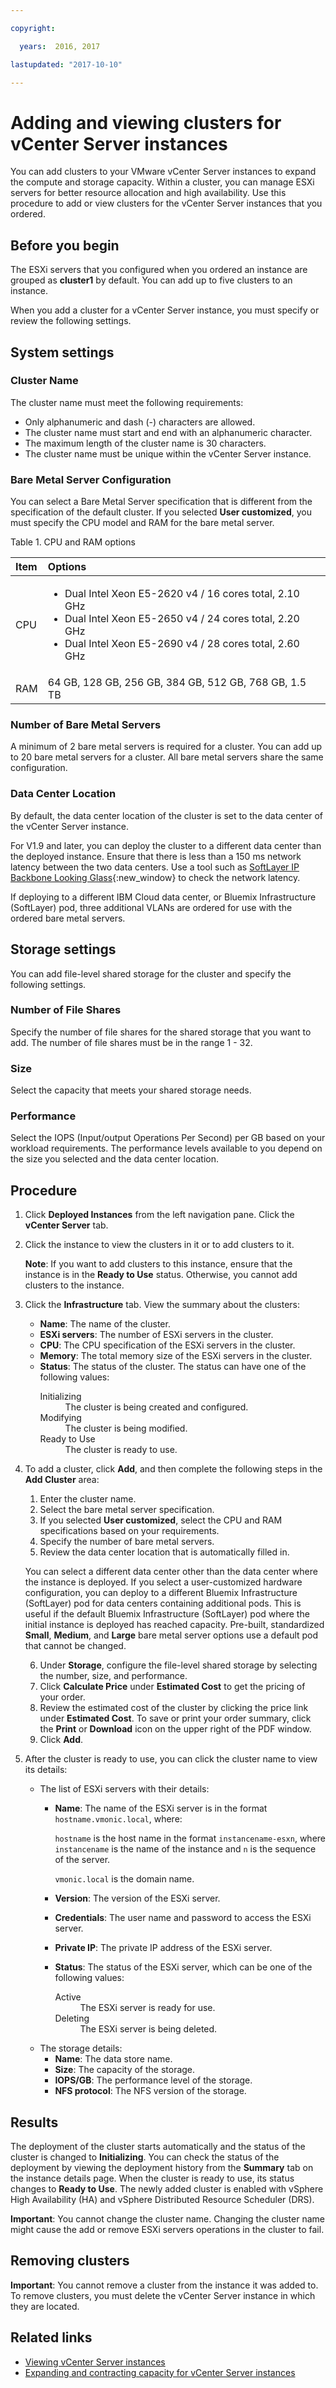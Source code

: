 ```yaml
---

copyright:

  years:  2016, 2017

lastupdated: "2017-10-10"

---
```


# Adding and viewing clusters for vCenter Server instances

You can add clusters to your VMware vCenter Server instances to expand the compute and storage capacity. Within a cluster, you can manage ESXi servers for better resource allocation and high availability. Use this procedure to add or view clusters for the vCenter Server instances that you ordered.

## Before you begin

The ESXi servers that you configured when you ordered an instance are grouped as **cluster1** by default. You can add up to five clusters to an instance.

When you add a cluster for a vCenter Server instance, you must specify or review the following settings.

## System settings

### Cluster Name

The cluster name must meet the following requirements:
* Only alphanumeric and dash (-) characters are allowed.
* The cluster name must start and end with an alphanumeric character.
* The maximum length of the cluster name is 30 characters.
* The cluster name must be unique within the vCenter Server instance.

### Bare Metal Server Configuration

You can select a Bare Metal Server specification that is different from the specification of the default cluster. If you selected **User customized**, you must specify the CPU model and RAM for the bare metal server.

Table 1. CPU and RAM options

| Item        | Options       |
|:------------- |:------------- |
| CPU | <ul><li>Dual Intel Xeon E5-2620 v4 / 16 cores total, 2.10 GHz</li><li>Dual Intel Xeon E5-2650 v4 / 24 cores total, 2.20 GHz</li><li>Dual Intel Xeon E5-2690 v4 / 28 cores total, 2.60 GHz</li></ul>|
| RAM | 64 GB, 128 GB, 256 GB, 384 GB, 512 GB, 768 GB, 1.5 TB|   

### Number of Bare Metal Servers

A minimum of 2 bare metal servers is required for a cluster. You can add up to 20 bare metal servers for a cluster. All bare metal servers share the same configuration.

### Data Center Location

By default, the data center location of the cluster is set to the data center of the vCenter Server instance.

For V1.9 and later, you can deploy the cluster to a different data center than the deployed instance. Ensure that there is less than a 150 ms network latency between the two data centers. Use a tool such as [SoftLayer IP Backbone Looking Glass](http://lg.softlayer.com/){:new_window} to check the network latency.

If deploying to a different IBM Cloud data center, or Bluemix Infrastructure (SoftLayer) pod, three additional VLANs are ordered for use with the ordered bare metal servers.

## Storage settings

You can add file-level shared storage for the cluster and specify the following settings.

### Number of File Shares

Specify the number of file shares for the shared storage that you want to add. The number of file shares must be in the range 1 - 32.

### Size

Select the capacity that meets your shared storage needs.

### Performance

Select the IOPS (Input/output Operations Per Second) per GB based on your workload requirements. The performance levels available to you depend on the size you selected and the data center location.

<!--### NFS Version

NFS (Network File System) v3 is set by default and you cannot change it. NFS v3 supports SDRS (Storage Distributed Resource Scheduler) and SIOC (Storage I/O Control), but does not include NFS multipathing.-->

## Procedure

1. Click **Deployed Instances** from the left navigation pane. Click the **vCenter Server** tab.
2. Click the instance to view the clusters in it or to add clusters to it.

   **Note**: If you want to add clusters to this instance, ensure that the instance is in the **Ready to Use** status. Otherwise, you cannot add clusters to the instance.
3. Click the **Infrastructure** tab. View the summary about the clusters:
   * **Name**: The name of the cluster.
   * **ESXi servers**: The number of ESXi servers in the cluster.
   * **CPU**: The CPU specification of the ESXi servers in the cluster.
   * **Memory**: The total memory size of the ESXi servers in the cluster.
   * **Status**: The status of the cluster. The status can have one of the following values:
     <dl class="dl">
         <dt class="dt dlterm">Initializing</dt>
         <dd class="dd">The cluster is being created and configured.</dd>
         <dt class="dt dlterm">Modifying</dt>
         <dd class="dd">The cluster is being modified.</dd>
         <dt class="dt dlterm">Ready to Use</dt>
         <dd class="dd">The cluster is ready to use.</dd>
     </dl>
4. To add a cluster, click **Add**, and then complete the following steps in the **Add Cluster** area:
   1. Enter the cluster name.
   2. Select the bare metal server specification.
   3. If you selected **User customized**, select the CPU and RAM specifications based on your requirements.
   4. Specify the number of bare metal servers.
   5. Review the data center location that is automatically filled in.

   You can select a different data center other than the data center where the instance is deployed.  If you select a user-customized hardware configuration, you can deploy to a different Bluemix Infrastructure (SoftLayer) pod for data centers containing additional pods. This is useful if the default Bluemix Infrastructure (SoftLayer) pod where the initial instance is deployed has reached capacity. Pre-built, standardized **Small**, **Medium**, and **Large** bare metal server options use a default pod that cannot be changed.

   6. Under **Storage**, configure the file-level shared storage by selecting the number, size, and performance.
   7. Click **Calculate Price** under **Estimated Cost** to get the pricing of your order.
   8. Review the estimated cost of the cluster by clicking the price link under **Estimated Cost**. To save or print your order summary,
   click the **Print** or **Download** icon on the upper right of the PDF window.
   9. Click **Add**.

5. After the cluster is ready to use, you can click the cluster name to view its details:
   * The list of ESXi servers with their details:
     * **Name**: The name of the ESXi server is in the format `hostname.vmonic.local`, where:

       `hostname` is the host name in the format `instancename-esxn`, where `instancename` is the name of the instance and `n` is the sequence of the server.

       `vmonic.local` is the domain name.
     * **Version**: The version of the ESXi server.
     * **Credentials**: The user name and password to access the ESXi server.
     * **Private IP**: The private IP address of the ESXi server.
     * **Status**: The status of the ESXi server, which can be one of the following values:
        <dl class="dl">
        <dt class="dt dlterm">Active</dt>
        <dd class="dd">The ESXi server is ready for use. </dd>
        <dt class="dt dlterm">Deleting</dt>
        <dd class="dd">The ESXi server is being deleted.</dd>
        </dl>
   * The storage details:
     * **Name**: The data store name.
     * **Size**: The capacity of the storage.
     * **IOPS/GB**: The performance level of the storage.
     * **NFS protocol**: The NFS version of the storage.

## Results

The deployment of the cluster starts automatically and the status of the cluster is changed to **Initializing**. You can check the status of the deployment by viewing the deployment history from the **Summary** tab on the instance details page. When the cluster is ready to use, its status changes to **Ready to Use**. The newly added cluster is enabled with vSphere High Availability (HA) and vSphere Distributed Resource Scheduler (DRS).

**Important**: You cannot change the cluster name. Changing the cluster name might cause the add or remove ESXi servers operations in the cluster to fail.

## Removing clusters

**Important**: You cannot remove a cluster from the instance it was added to. To remove clusters, you must delete the vCenter Server instance in which they are located.

## Related links

* [Viewing vCenter Server instances](vc_viewinginstances.html)
* [Expanding and contracting capacity for vCenter Server instances](vc_addingremovingservers.html)
